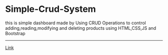 ﻿# Simple-Crud-System
 <p>this is simple dashboard made by Using CRUD Operations to control adding,reading,modifying and deleting products using HTML,CSS,JS and Bootstrap </p>
 <hr>
 <a href="https://alhassan73.github.io/Crud-system/">Link</a>
